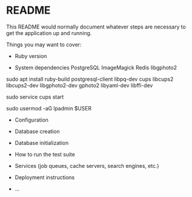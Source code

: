 # README

This README would normally document whatever steps are necessary to get the
application up and running.

Things you may want to cover:

* Ruby version

* System dependencies
PostgreSQL
ImageMagick
Redis
libgphoto2

sudo apt install ruby-build postgresql-client libpq-dev cups libcups2 libcups2-dev libgphoto2-dev gphoto2 libyaml-dev libffi-dev

sudo service cups start

sudo usermod -aG lpadmin $USER

* Configuration

* Database creation

* Database initialization

* How to run the test suite

* Services (job queues, cache servers, search engines, etc.)

* Deployment instructions

* ...
